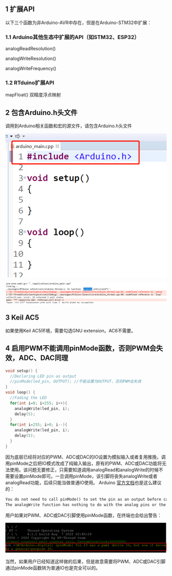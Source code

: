 ## 1 扩展API
以下三个函数为非Arduino-AVR中存在，但是在Arduino-STM32中扩展：
### 1.1 Arduino其他生态中扩展的API（如STM32、ESP32）
analogReadResolution()

analogWriteResolution()

analogWriteFrequency()  

### 1.2 RTduino扩展API

mapFloat() 双精度浮点映射

## 2 包含Arduino.h头文件
调用到Arduino相关函数和宏的源文件，请包含Arduino.h头文件

![includearduino](../figures/arduinoheader1.png)

![cannot_find_setuploop](../figures/arduinoheader2.png)

## 3 Keil AC5
如果使用Keil AC5环境，需要勾选GNU extension。AC6不需要。

## 4 启用PWM不能调用pinMode函数，否则PWM会失效，ADC、DAC同理
```c
void setup() {
  //Declaring LED pin as output
  //pinMode(led_pin, OUTPUT); //不能设置为OUTPUT，否则PWM会失效
}
void loop() {
  //Fading the LED
  for(int i=0; i<255; i++){
    analogWrite(led_pin, i);
    delay(5);
  }
  for(int i=255; i>0; i--){
    analogWrite(led_pin, i);
    delay(5);
  }
}
```

因为底层已经将对应的PWM、ADC或DAC的IO设置为模拟输入或者复用推挽，调用pinMode之后把IO模式改成了纯输入输出，原有的PWM、ADC或DAC功能将无法使用。该问题无要修正，只需要知道调用analogRead和analogWrite的时候不需要设置pinMode即可。一旦调用pinMode，该引脚将丧失analogWrite或者analogRead功能，后续只能当做普通IO使用。
Arduino [官方文档](https://www.arduino.cc/reference/en/language/functions/analog-io/analogwrite/)也是这么建议的：
``` markdown
You do not need to call pinMode() to set the pin as an output before calling analogWrite().
The analogWrite function has nothing to do with the analog pins or the analogRead function.
```

用户如果对PWM、ADC或DAC引脚使用pinMode函数，在终端也会给出警告：

![pwmwarning](../figures/pwmwarning.png)

当然，如果用户已经知道这样做的后果，但是故意需要将PWM、ADC或DAC引脚通过pinMode函数转为普通IO也是完全可以的。

